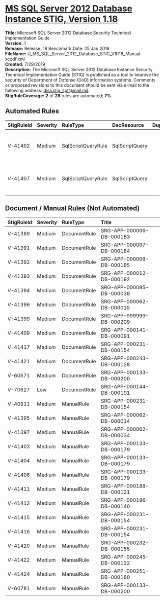 # [MS SQL Server 2012 Database Instance STIG, Version 1.18](https://github.com/Microsoft/PowerStig/wiki/SqlServer-2012-Database-1.18)

**Title:** Microsoft SQL Server 2012 Database Security Technical Implementation Guide  
**Version:** 1  
**Release:** Release: 18 Benchmark Date: 25 Jan 2019  
**FileName:** U_MS_SQL_Server_2012_Database_STIG_V1R18_Manual-xccdf.xml  
**Created:** 7/29/2019  
**Description:** The Microsoft SQL Server 2012 Database Instance Security Technical Implementation Guide (STIG) is published as a tool to improve the security of Department of Defense (DoD) information systems. Comments or proposed revisions to this document should be sent via e-mail to the following address: disa.stig_spt@mail.mil.  
**StigRuleCoverage:** **2** of **28** rules are automated; **7%**  

## Automated Rules

| StigRuleId | Severity | RuleType | DscResource | DuplicateOf | Title |
| :---- | :---- | :---- | :---- | :---- | :---- |
| V-41402 | Medium | SqlScriptQueryRule | SqlScriptQuery |  | SRG-APP-000089-DB-000064 |
| V-41407 | Medium | SqlScriptQueryRule | SqlScriptQuery |  | SRG-APP-000133-DB-000200 |

## Document / Manual Rules (Not Automated)

| StigRuleId | Severity | RuleType | Title |
| :---- | :---- | :---- | :---- |
| V-41389 | Medium | DocumentRule | SRG-APP-000006-DB-000183 |
| V-41391 | Medium | DocumentRule | SRG-APP-000007-DB-000184 |
| V-41392 | Medium | DocumentRule | SRG-APP-000008-DB-000185 |
| V-41393 | Medium | DocumentRule | SRG-APP-000012-DB-000192 |
| V-41394 | Medium | DocumentRule | SRG-APP-000085-DB-000038 |
| V-41396 | Medium | DocumentRule | SRG-APP-000062-DB-000015 |
| V-41399 | Medium | DocumentRule | SRG-APP-999999-DB-000209 |
| V-41409 | Medium | DocumentRule | SRG-APP-000141-DB-000091 |
| V-41417 | Medium | DocumentRule | SRG-APP-000231-DB-000154 |
| V-41421 | Medium | DocumentRule | SRG-APP-000243-DB-000128 |
| V-60671 | Medium | DocumentRule | SRG-APP-000133-DB-000200 |
| V-70627 | Low | DocumentRule |  SRG-APP-000144-DB-000101 |
| V-40911 | Medium | ManualRule | SRG-APP-000231-DB-000154 |
| V-41395 | Medium | ManualRule | SRG-APP-000062-DB-000014 |
| V-41397 | Medium | ManualRule | SRG-APP-000062-DB-000034 |
| V-41403 | Medium | ManualRule | SRG-APP-000133-DB-000179 |
| V-41404 | Medium | ManualRule | SRG-APP-000133-DB-000179 |
| V-41406 | Medium | ManualRule | SRG-APP-000133-DB-000179 |
| V-41411 | Medium | ManualRule | SRG-APP-000188-DB-000121 |
| V-41412 | Medium | ManualRule | SRG-APP-000196-DB-000140 |
| V-41415 | Medium | ManualRule | SRG-APP-000231-DB-000154 |
| V-41416 | Medium | ManualRule | SRG-APP-000231-DB-000154 |
| V-41420 | Medium | ManualRule | SRG-APP-000232-DB-000155 |
| V-41422 | Medium | ManualRule | SRG-APP-000245-DB-000132 |
| V-41424 | Medium | ManualRule | SRG-APP-000251-DB-000160 |
| V-60781 | Medium | ManualRule | SRG-APP-000133-DB-000200 |
